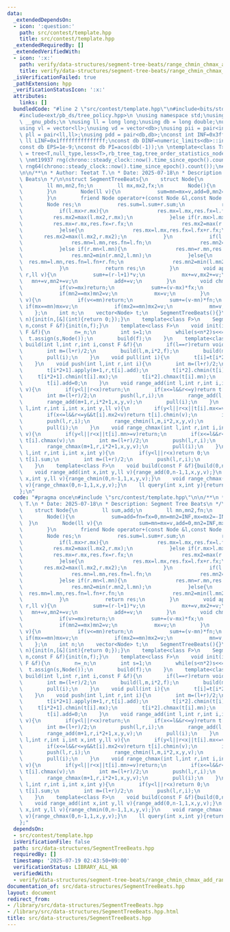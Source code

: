 ```yaml
---
data:
  _extendedDependsOn:
  - icon: ':question:'
    path: src/contest/template.hpp
    title: src/contest/template.hpp
  _extendedRequiredBy: []
  _extendedVerifiedWith:
  - icon: ':x:'
    path: verify/data-structures/segment-tree-beats/range_chmin_chmax_add_range_sum.test.cpp
    title: verify/data-structures/segment-tree-beats/range_chmin_chmax_add_range_sum.test.cpp
  _isVerificationFailed: true
  _pathExtension: hpp
  _verificationStatusIcon: ':x:'
  attributes:
    links: []
  bundledCode: "#line 2 \"src/contest/template.hpp\"\n#include<bits/stdc++.h>\n#include<ext/pb_ds/assoc_container.hpp>\n\
    #include<ext/pb_ds/tree_policy.hpp>\n \nusing namespace std;\nusing namespace\
    \ __gnu_pbds;\n \nusing ll = long long;\nusing db = long double;\nusing vi = vector<int>;\n\
    using vl = vector<ll>;\nusing vd = vector<db>;\nusing pii = pair<int,int>;\nusing\
    \ pll = pair<ll,ll>;\nusing pdd = pair<db,db>;\nconst int INF=0x3fffffff;\nconst\
    \ ll LINF=0x1fffffffffffffff;\nconst db DINF=numeric_limits<db>::infinity();\n\
    const db EPS=1e-9;\nconst db PI=acos(db(-1));\n \ntemplate<class T>\nusing ordered_set\
    \ = tree<T,null_type,less<T>,rb_tree_tag,tree_order_statistics_node_update>;\n\
    \ \nmt19937 rng(chrono::steady_clock::now().time_since_epoch().count());\nmt19937_64\
    \ rng64(chrono::steady_clock::now().time_since_epoch().count());\n#line 3 \"src/data-structures/SegmentTreeBeats.hpp\"\
    \n\n/**\n * Author: Teetat T.\n * Date: 2025-07-18\n * Description: Segment Tree\
    \ Beats\n */\n\nstruct SegmentTreeBeats{\n    struct Node{\n        ll sum,add;\n\
    \        ll mn,mn2,fn;\n        ll mx,mx2,fx;\n        Node(){\n            sum=add=fn=fx=0,mn=mn2=INF,mx=mx2=-INF;\n\
    \        }\n        Node(ll v){\n            sum=mn=mx=v,add=0,mn2=INF,mx2=-INF,fn=fx=1;\n\
    \        }\n        friend Node operator+(const Node &l,const Node &r){\n    \
    \        Node res;\n            res.sum=l.sum+r.sum;\n            res.add=0;\n\
    \            if(l.mx>r.mx){\n                res.mx=l.mx,res.fx=l.fx;\n      \
    \          res.mx2=max(l.mx2,r.mx);\n            }else if(r.mx>l.mx){\n      \
    \          res.mx=r.mx,res.fx=r.fx;\n                res.mx2=max(r.mx2,l.mx);\n\
    \            }else{\n                res.mx=l.mx,res.fx=l.fx+r.fx;\n         \
    \       res.mx2=max(l.mx2,r.mx2);\n            }\n            if(l.mn<r.mn){\n\
    \                res.mn=l.mn,res.fn=l.fn;\n                res.mn2=min(l.mn2,r.mn);\n\
    \            }else if(r.mn<l.mn){\n                res.mn=r.mn,res.fn=r.fn;\n\
    \                res.mn2=min(r.mn2,l.mn);\n            }else{\n              \
    \  res.mn=l.mn,res.fn=l.fn+r.fn;\n                res.mn2=min(l.mn2,r.mn2);\n\
    \            }\n            return res;\n        }\n        void apply(int l,int\
    \ r,ll v){\n            sum+=(r-l+1)*v;\n            mx+=v,mx2+=v;\n         \
    \   mn+=v,mn2+=v;\n            add+=v;\n        }\n        void chmin(ll v){\n\
    \            if(v>=mx)return;\n            sum+=(v-mx)*fx;\n            if(mn==mx)mn=v;\n\
    \            if(mn2==mx)mn2=v;\n            mx=v;\n        }\n        void chmax(ll\
    \ v){\n            if(v<=mn)return;\n            sum+=(v-mn)*fn;\n           \
    \ if(mx==mn)mx=v;\n            if(mx2==mn)mx2=v;\n            mn=v;\n        }\n\
    \    };\n    int n;\n    vector<Node> t;\n    SegmentTreeBeats(){}\n    SegmentTreeBeats(int\
    \ n){init(n,[&](int){return 0;});}\n    template<class F>\n    SegmentTreeBeats(int\
    \ n,const F &f){init(n,f);}\n    template<class F>\n    void init(int _n,const\
    \ F &f){\n        n=_n;\n        int s=1;\n        while(s<n*2)s<<=1;\n      \
    \  t.assign(s,Node());\n        build(f);\n    }\n    template<class F>\n    void\
    \ build(int l,int r,int i,const F &f){\n        if(l==r)return void(t[i]=f(l));\n\
    \        int m=(l+r)/2;\n        build(l,m,i*2,f);\n        build(m+1,r,i*2+1,f);\n\
    \        pull(i);\n    }\n    void pull(int i){\n        t[i]=t[i*2]+t[i*2+1];\n\
    \    }\n    void push(int l,int r,int i){\n        int m=(l+r)/2;\n        t[i*2].apply(l,m,t[i].add);\n\
    \        t[i*2+1].apply(m+1,r,t[i].add);\n        t[i*2].chmin(t[i].mx);\n   \
    \     t[i*2+1].chmin(t[i].mx);\n        t[i*2].chmax(t[i].mn);\n        t[i*2+1].chmax(t[i].mn);\n\
    \        t[i].add=0;\n    }\n    void range_add(int l,int r,int i,int x,int y,ll\
    \ v){\n        if(y<l||r<x)return;\n        if(x<=l&&r<=y)return t[i].apply(l,r,v);\n\
    \        int m=(l+r)/2;\n        push(l,r,i);\n        range_add(l,m,i*2,x,y,v);\n\
    \        range_add(m+1,r,i*2+1,x,y,v);\n        pull(i);\n    }\n    void range_chmin(int\
    \ l,int r,int i,int x,int y,ll v){\n        if(y<l||r<x||t[i].mx<=v)return;\n\
    \        if(x<=l&&r<=y&&t[i].mx2<v)return t[i].chmin(v);\n        int m=(l+r)/2;\n\
    \        push(l,r,i);\n        range_chmin(l,m,i*2,x,y,v);\n        range_chmin(m+1,r,i*2+1,x,y,v);\n\
    \        pull(i);\n    }\n    void range_chmax(int l,int r,int i,int x,int y,ll\
    \ v){\n        if(y<l||r<x||t[i].mn>=v)return;\n        if(x<=l&&r<=y&&t[i].mn2>v)return\
    \ t[i].chmax(v);\n        int m=(l+r)/2;\n        push(l,r,i);\n        range_chmax(l,m,i*2,x,y,v);\n\
    \        range_chmax(m+1,r,i*2+1,x,y,v);\n        pull(i);\n    }\n    ll query(int\
    \ l,int r,int i,int x,int y){\n        if(y<l||r<x)return 0;\n        if(x<=l&&r<=y)return\
    \ t[i].sum;\n        int m=(l+r)/2;\n        push(l,r,i);\n        return query(l,m,i*2,x,y)+query(m+1,r,i*2+1,x,y);\n\
    \    }\n    template<class F>\n    void build(const F &f){build(0,n-1,1,f);}\n\
    \    void range_add(int x,int y,ll v){range_add(0,n-1,1,x,y,v);}\n    void range_chmin(int\
    \ x,int y,ll v){range_chmin(0,n-1,1,x,y,v);}\n    void range_chmax(int x,int y,ll\
    \ v){range_chmax(0,n-1,1,x,y,v);}\n    ll query(int x,int y){return query(0,n-1,1,x,y);}\n\
    };\n"
  code: "#pragma once\n#include \"src/contest/template.hpp\"\n\n/**\n * Author: Teetat\
    \ T.\n * Date: 2025-07-18\n * Description: Segment Tree Beats\n */\n\nstruct SegmentTreeBeats{\n\
    \    struct Node{\n        ll sum,add;\n        ll mn,mn2,fn;\n        ll mx,mx2,fx;\n\
    \        Node(){\n            sum=add=fn=fx=0,mn=mn2=INF,mx=mx2=-INF;\n      \
    \  }\n        Node(ll v){\n            sum=mn=mx=v,add=0,mn2=INF,mx2=-INF,fn=fx=1;\n\
    \        }\n        friend Node operator+(const Node &l,const Node &r){\n    \
    \        Node res;\n            res.sum=l.sum+r.sum;\n            res.add=0;\n\
    \            if(l.mx>r.mx){\n                res.mx=l.mx,res.fx=l.fx;\n      \
    \          res.mx2=max(l.mx2,r.mx);\n            }else if(r.mx>l.mx){\n      \
    \          res.mx=r.mx,res.fx=r.fx;\n                res.mx2=max(r.mx2,l.mx);\n\
    \            }else{\n                res.mx=l.mx,res.fx=l.fx+r.fx;\n         \
    \       res.mx2=max(l.mx2,r.mx2);\n            }\n            if(l.mn<r.mn){\n\
    \                res.mn=l.mn,res.fn=l.fn;\n                res.mn2=min(l.mn2,r.mn);\n\
    \            }else if(r.mn<l.mn){\n                res.mn=r.mn,res.fn=r.fn;\n\
    \                res.mn2=min(r.mn2,l.mn);\n            }else{\n              \
    \  res.mn=l.mn,res.fn=l.fn+r.fn;\n                res.mn2=min(l.mn2,r.mn2);\n\
    \            }\n            return res;\n        }\n        void apply(int l,int\
    \ r,ll v){\n            sum+=(r-l+1)*v;\n            mx+=v,mx2+=v;\n         \
    \   mn+=v,mn2+=v;\n            add+=v;\n        }\n        void chmin(ll v){\n\
    \            if(v>=mx)return;\n            sum+=(v-mx)*fx;\n            if(mn==mx)mn=v;\n\
    \            if(mn2==mx)mn2=v;\n            mx=v;\n        }\n        void chmax(ll\
    \ v){\n            if(v<=mn)return;\n            sum+=(v-mn)*fn;\n           \
    \ if(mx==mn)mx=v;\n            if(mx2==mn)mx2=v;\n            mn=v;\n        }\n\
    \    };\n    int n;\n    vector<Node> t;\n    SegmentTreeBeats(){}\n    SegmentTreeBeats(int\
    \ n){init(n,[&](int){return 0;});}\n    template<class F>\n    SegmentTreeBeats(int\
    \ n,const F &f){init(n,f);}\n    template<class F>\n    void init(int _n,const\
    \ F &f){\n        n=_n;\n        int s=1;\n        while(s<n*2)s<<=1;\n      \
    \  t.assign(s,Node());\n        build(f);\n    }\n    template<class F>\n    void\
    \ build(int l,int r,int i,const F &f){\n        if(l==r)return void(t[i]=f(l));\n\
    \        int m=(l+r)/2;\n        build(l,m,i*2,f);\n        build(m+1,r,i*2+1,f);\n\
    \        pull(i);\n    }\n    void pull(int i){\n        t[i]=t[i*2]+t[i*2+1];\n\
    \    }\n    void push(int l,int r,int i){\n        int m=(l+r)/2;\n        t[i*2].apply(l,m,t[i].add);\n\
    \        t[i*2+1].apply(m+1,r,t[i].add);\n        t[i*2].chmin(t[i].mx);\n   \
    \     t[i*2+1].chmin(t[i].mx);\n        t[i*2].chmax(t[i].mn);\n        t[i*2+1].chmax(t[i].mn);\n\
    \        t[i].add=0;\n    }\n    void range_add(int l,int r,int i,int x,int y,ll\
    \ v){\n        if(y<l||r<x)return;\n        if(x<=l&&r<=y)return t[i].apply(l,r,v);\n\
    \        int m=(l+r)/2;\n        push(l,r,i);\n        range_add(l,m,i*2,x,y,v);\n\
    \        range_add(m+1,r,i*2+1,x,y,v);\n        pull(i);\n    }\n    void range_chmin(int\
    \ l,int r,int i,int x,int y,ll v){\n        if(y<l||r<x||t[i].mx<=v)return;\n\
    \        if(x<=l&&r<=y&&t[i].mx2<v)return t[i].chmin(v);\n        int m=(l+r)/2;\n\
    \        push(l,r,i);\n        range_chmin(l,m,i*2,x,y,v);\n        range_chmin(m+1,r,i*2+1,x,y,v);\n\
    \        pull(i);\n    }\n    void range_chmax(int l,int r,int i,int x,int y,ll\
    \ v){\n        if(y<l||r<x||t[i].mn>=v)return;\n        if(x<=l&&r<=y&&t[i].mn2>v)return\
    \ t[i].chmax(v);\n        int m=(l+r)/2;\n        push(l,r,i);\n        range_chmax(l,m,i*2,x,y,v);\n\
    \        range_chmax(m+1,r,i*2+1,x,y,v);\n        pull(i);\n    }\n    ll query(int\
    \ l,int r,int i,int x,int y){\n        if(y<l||r<x)return 0;\n        if(x<=l&&r<=y)return\
    \ t[i].sum;\n        int m=(l+r)/2;\n        push(l,r,i);\n        return query(l,m,i*2,x,y)+query(m+1,r,i*2+1,x,y);\n\
    \    }\n    template<class F>\n    void build(const F &f){build(0,n-1,1,f);}\n\
    \    void range_add(int x,int y,ll v){range_add(0,n-1,1,x,y,v);}\n    void range_chmin(int\
    \ x,int y,ll v){range_chmin(0,n-1,1,x,y,v);}\n    void range_chmax(int x,int y,ll\
    \ v){range_chmax(0,n-1,1,x,y,v);}\n    ll query(int x,int y){return query(0,n-1,1,x,y);}\n\
    };"
  dependsOn:
  - src/contest/template.hpp
  isVerificationFile: false
  path: src/data-structures/SegmentTreeBeats.hpp
  requiredBy: []
  timestamp: '2025-07-19 02:43:50+09:00'
  verificationStatus: LIBRARY_ALL_WA
  verifiedWith:
  - verify/data-structures/segment-tree-beats/range_chmin_chmax_add_range_sum.test.cpp
documentation_of: src/data-structures/SegmentTreeBeats.hpp
layout: document
redirect_from:
- /library/src/data-structures/SegmentTreeBeats.hpp
- /library/src/data-structures/SegmentTreeBeats.hpp.html
title: src/data-structures/SegmentTreeBeats.hpp
---
```


